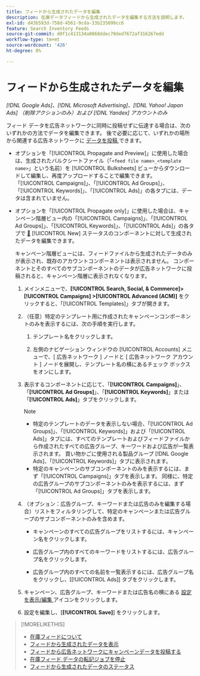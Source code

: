 ```yaml
---
title: フィードから生成されたデータを編集
description: 在庫データフィードから生成されたデータを編集する方法を説明します。
exl-id: d43b593d-758d-4561-9cda-33b235099cc6
feature: Search Inventory Feeds
source-git-commit: d0f1c413134a0868ddec79ded7672af316267edd
workflow-type: tm+mt
source-wordcount: '426'
ht-degree: 0%

---
```


# フィードから生成されたデータを編集

*[!DNL Google Ads]、[!DNL Microsoft Advertising]、[!DNL Yahoo! Japan Ads] （削除アクションのみ）および [!DNL Yandex] アカウントのみ*

フィード データを広告ネットワークに同時に投稿せずに伝達する場合は、次のいずれかの方法でデータを編集できます。 後で必要に応じて、いずれかの場所から関連する広告ネットワークに [ データを投稿 ](propagated-data-post.md) できます。

* オプションを「[!UICONTROL Propagate and Preview]」に使用した場合は、生成されたバルクシートファイル（「`<feed file name>_<template name>`」という名前）を [!UICONTROL Bulksheets] ビューからダウンロードして編集し、再度アップロードすることで編集できます。 「[!UICONTROL Campaigns]」、「[!UICONTROL Ad Groups]」、「[!UICONTROL Keywords]」、「[!UICONTROL Ads]」の各タブには、データは含まれていません。

* オプションを「[!UICONTROL Propagate only]」に使用した場合は、キャンペーン階層ビュー内の「[!UICONTROL Campaigns]」、「[!UICONTROL Ad Groups]」、「[!UICONTROL Keywords]」、「[!UICONTROL Ads]」の各タブで [&#128279;](propagated-data-status.md) [!UICONTROL New] ステータスのコンポーネントに対して生成されたデータを編集できます。

  キャンペーン階層ビューには、フィードファイルから生成されたデータのみが表示され、既存のアカウントコンポーネントは表示されません。 コンポーネントとそのすべてのサブコンポーネントのデータが広告ネットワークに投稿されると、キャンペーン階層に表示されなくなります。

   1. メインメニューで、**[!UICONTROL Search, Social, & Commerce]> [!UICONTROL Campaigns] >[!UICONTROL Advanced (ACM)]** をクリックすると、「[!UICONTROL Templates]」タブが開きます。

   1. （任意）特定のテンプレート用に作成されたキャンペーンコンポーネントのみを表示するには、次の手順を実行します。

      1. テンプレート名をクリックします。

      1. 左側のナビゲーション ウィンドウの [!UICONTROL Accounts] メニューで、[ 広告ネットワーク ] ノードと [ 広告ネットワーク アカウント ] ノードを展開し、テンプレート名の横にあるチェック ボックスをオンにします。

   1. 表示するコンポーネントに応じて、「**[!UICONTROL Campaigns]**」、「**[!UICONTROL Ad Groups]**」、「**[!UICONTROL Keywords]**」または「**[!UICONTROL Ads]**」タブをクリックします。

      >[!NOTE]
      >
      >* 特定のテンプレートのデータを表示しない場合、「[!UICONTROL Ad Groups]」、「[!UICONTROL Keywords]」および「[!UICONTROL Ads]」タブには、すべてのテンプレートおよびフィードファイルから作成されたすべての広告グループ、キーワードおよび広告が一覧表示されます。 買い物かごに使用される製品グループ [!DNL Google Ads]、「[!UICONTROL Keywords]」タブに表示されます。
      >* 特定のキャンペーンのサブコンポーネントのみを表示するには、まず「[!UICONTROL Campaigns]」タブを表示します。 同様に、特定の広告グループのサブコンポーネントのみを表示するには、まず「[!UICONTROL Ad Groups]」タブを表示します。

   1. （オプション：広告グループ、キーワードまたは広告のみを編集する場合）リストをフィルタリングして、特定のキャンペーンまたは広告グループのサブコンポーネントのみを含めます。

      * キャンペーンのすべての広告グループをリストするには、キャンペーン名をクリックします。

      * 広告グループ内のすべてのキーワードをリストするには、広告グループ名をクリックします。

      * 広告グループ内のすべての名前を一覧表示するには、広告グループ名をクリックし、[[!UICONTROL Ads]] タブをクリックします。

   1. キャンペーン、広告グループ、キーワードまたは広告名の横にある [ 設定を表示/編集 ](/help/search-social-commerce/assets/settings.png "設定を表示/編集アイコン") アイコンをクリックします。

   1. 設定を編集し、[**[!UICONTROL Save]**] をクリックします。

>[!MORELIKETHIS]
>
>* [ 在庫フィードについて ](inventory-feeds-about.md)
>* [ フィードから生成されたデータを表示 ](propagated-data-view.md)
>* [ フィードから広告ネットワークにキャンペーンデータを投稿する ](propagated-data-post.md)
>* [ 在庫フィード データの転記ジョブを停止 ](stop-job.md)
>* [ フィードから生成されたデータのステータス ](propagated-data-status.md)
